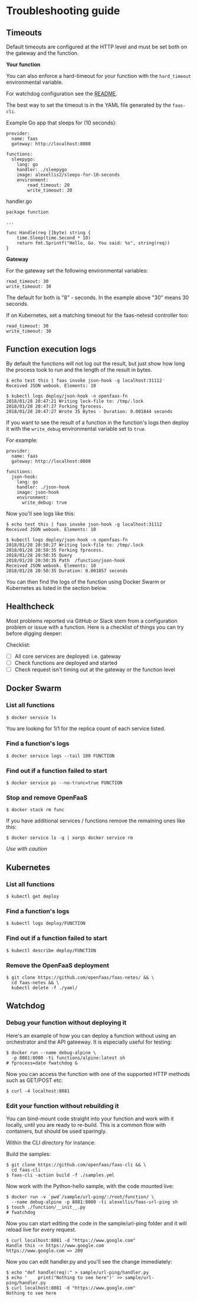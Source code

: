 # Troubleshooting guide

## Timeouts

Default timeouts are configured at the HTTP level and must be set both on the gateway and the function.

**Your function**

You can also enforce a hard-timeout for your function with the `hard_timeout` environmental variable.

For watchdog configuration see the [README](https://github.com/openfaas/faas/tree/master/watchdog).

The best way to set the timeout is in the YAML file generated by the `faas-cli`.

Example Go app that sleeps for (10 seconds):

```
provider:
  name: faas
  gateway: http://localhost:8080

functions:
  sleepygo:
    lang: go
    handler: ./sleepygo
    image: alexellis2/sleeps-for-10-seconds
    environment:
        read_timeout: 20
        write_timeout: 20
```

handler.go

```
package function

...

func Handle(req []byte) string {
	time.Sleep(time.Second * 10)
	return fmt.Sprintf("Hello, Go. You said: %s", string(req))
}
```

**Gateway**

For the gateway set the following environmental variables:

```
read_timeout: 30
write_timeout: 30
```

The default for both is "8" - seconds. In the example above "30" means 30 seconds.

If on Kubernetes, set a matching timeout for the faas-netesd controller too:

```
read_timeout: 30
write_timeout: 30
```

## Function execution logs

By default the functions will not log out the result, but just show how long the process took to run and the length of the result in bytes.

```
$ echo test this | faas invoke json-hook -g localhost:31112
Received JSON webook. Elements: 10

$ kubectl logs deploy/json-hook -n openfaas-fn
2018/01/28 20:47:21 Writing lock-file to: /tmp/.lock
2018/01/28 20:47:27 Forking fprocess.
2018/01/28 20:47:27 Wrote 35 Bytes - Duration: 0.001844 seconds
```

If you want to see the result of a function in the function's logs then deploy it with the `write_debug` environmental variable set to `true`.

For example:

```
provider:
  name: faas
  gateway: http://localhost:8080

functions:
  json-hook:
    lang: go
    handler: ./json-hook
    image: json-hook
    environment:
      write_debug: true
```

Now you'll see logs like this:

```
$ echo test this | faas invoke json-hook -g localhost:31112
Received JSON webook. Elements: 10

$ kubectl logs deploy/json-hook -n openfaas-fn
2018/01/28 20:50:27 Writing lock-file to: /tmp/.lock
2018/01/28 20:50:35 Forking fprocess.
2018/01/28 20:50:35 Query  
2018/01/28 20:50:35 Path  /function/json-hook
Received JSON webook. Elements: 10
2018/01/28 20:50:35 Duration: 0.001857 seconds
```

You can then find the logs of the function using Docker Swarm or Kubernetes as listed in the section below.

## Healthcheck

Most problems reported via GitHub or Slack stem from a configuration problem or issue with a function. Here is a checklist of things you can try before digging deeper:

Checklist:
* [ ] All core services are deployed: i.e. gateway
* [ ] Check functions are deployed and started
* [ ] Check request isn't timing out at the gateway or the function level

## Docker Swarm

### List all functions

```
$ docker service ls
```

You are looking for 1/1 for the replica count of each service listed.

### Find a function's logs

```
$ docker service logs --tail 100 FUNCTION
```

### Find out if a function failed to start

```
$ docker service ps --no-trunc=true FUNCTION
```

### Stop and remove OpenFaaS

```
$ docker stack rm func
```

If you have additional services / functions remove the remaining ones like this:

```
$ docker service ls -q | xargs docker service rm
```

*Use with caution*

## Kubernetes

### List all functions

```
$ kubectl get deploy
```

### Find a function's logs

```
$ kubectl logs deploy/FUNCTION
```

### Find out if a function failed to start

```
$ kubectl describe deploy/FUNCTION
```

### Remove the OpenFaaS deployment

```
$ git clone https://github.com/openfaas/faas-netes/ && \
  cd faas-netes && \
  kubectl delete -f ./yaml/
```

## Watchdog

### Debug your function without deploying it

Here's an example of how you can deploy a function without using an orchestrator and the API gateeway. It is especially useful for testing:

```
$ docker run --name debug-alpine \
  -p 8081:8080 -ti functions/alpine:latest sh
# fprocess=date fwatchdog &
```

Now you can access the function with one of the supported HTTP methods such as GET/POST etc:

```
$ curl -4 localhost:8081
```

### Edit your function without rebuilding it

You can bind-mount code straight into your function and work with it locally, until you are ready to re-build. This is a common flow with containers, but should be used sparingly.

Within the CLI directory for instance:

Build the samples:

```
$ git clone https://github.com/openfaas/faas-cli && \
  cd faas-cli
$ faas-cli -action build -f ./samples.yml
```

Now work with the Python-hello sample, with the code mounted live:

```
$ docker run -v `pwd`/sample/url-ping/:/root/function/ \
  --name debug-alpine -p 8081:8080 -ti alexellis/faas-url-ping sh
$ touch ./function/__init__.py
# fwatchdog
```

Now you can start editing the code in the sample/url-ping folder and it will reload live for every request.

```
$ curl localhost:8081 -d "https://www.google.com"
Handle this -> https://www.google.com
https://www.google.com => 200
```

Now you can edit handler.py and you'll see the change immediately:

```
$ echo "def handle(req):" > sample/url-ping/handler.py
$ echo '    print("Nothing to see here")' >> sample/url-ping/handler.py
$ curl localhost:8081 -d "https://www.google.com"
Nothing to see here
```

